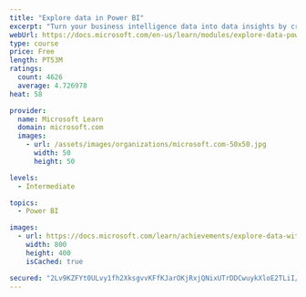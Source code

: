 ```yaml
---
title: "Explore data in Power BI"
excerpt: "Turn your business intelligence data into data insights by creating and configuring Power BI dashboards."
webUrl: https://docs.microsoft.com/en-us/learn/modules/explore-data-power-bi/
type: course
price: Free
length: PT53M
ratings:
  count: 4626
  average: 4.726978
heat: 58

provider:
  name: Microsoft Learn
  domain: microsoft.com
  images:
    - url: /assets/images/organizations/microsoft.com-50x50.jpg
      width: 50
      height: 50

levels:
  - Intermediate

topics:
  - Power BI

images:
  - url: https://docs.microsoft.com/learn/achievements/explore-data-with-power-bi-desktop-social.png
    width: 800
    height: 400
    isCached: true

secured: "2Lv9KZFYt0ULvy1fh2XksgvvKFfKJarOKjRxjQNixUTrDDCwuykXloE2TLiI/oIlgNgJdR4T/TdRPw6NROleipKWYhV5wJqruFfuQ4duJdmnkuqTkVxAbXZTilM9FTugXayrhtNXisPSV6j/WW8hLGw2u43evTbpFuJxTYMsxapEJ75712TCnUg9bvLB5Su+GlGReONXIN3lr0szXLcXAZ7Ye7EMvgh3fs/vmiU2TLZIsYIt+B203fpWxumzATYDHpDcxsz001TooDTvbhHof9q6i7wcsGhBLK535Hm75heuGMGrzYWLb5DuKfRPlOZPn+XblVOEVQL2L56SR+erL0C5w40fJ15G8b+yr9aW7kw+As0ecuslUc9LF8N6hulZdkCcJMlTlmbLSwo0pxHdo8hbs9hNGf5WW/9IEMEOWck=;3n1z1rRennFjpd+hWplKmw=="
---
```


